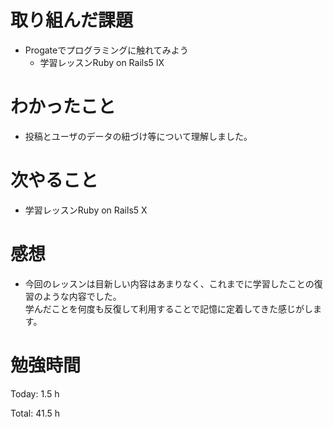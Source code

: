 # 取り組んだ課題
- Progateでプログラミングに触れてみよう
  - 学習レッスンRuby on Rails5 IX

# わかったこと
- 投稿とユーザのデータの紐づけ等について理解しました。

# 次やること
- 学習レッスンRuby on Rails5 X

# 感想
- 今回のレッスンは目新しい内容はあまりなく、これまでに学習したことの復習のような内容でした。  
学んだことを何度も反復して利用することで記憶に定着してきた感じがします。

# 勉強時間
Today: 1.5 h

Total: 41.5 h
